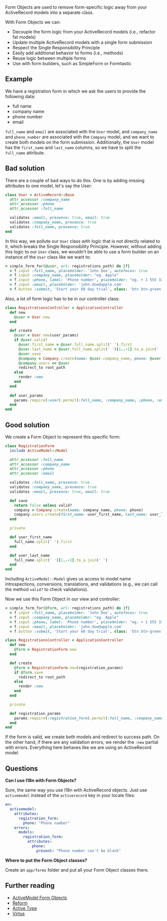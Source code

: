 Form Objects are used to remove form-specific logic away from your ActiveRecord models into a separate class.

With Form Objects we can:

  * Decouple the form logic from your ActiveRecord models (i.e., refactor fat models)
  * Update multiple ActiveRecord models with a single form submission
  * Respect the Single Responsibility Principle
  * Easily add additional behavior to forms (i.e., methods)
  * Reuse logic between multiple forms
  * Use with form builders, such as SimpleForm or Formtastic

## Example

We have a registration form in which we ask the users to provide the following data:

  * full name
  * company name
  * phone number
  * email

`full_name` and `email` are associated with the `User` model, and `company_name` and `phone_number` are associated with the `Company` model, and we want to create both models on the form submission. Additionally, the `User` model has the `first_name` and `last_name` columns, so we have to split the `full_name` attribute.

## Bad solution

There are a couple of bad ways to do this. One is by adding missing attributes to one model, let's say the User:

```ruby
class User < ActiveRecord::Base
  attr_accessor :company_name
  attr_accessor :phone
  attr_accessor :full_name

  validates :email, presence: true, email: true
  validates :company_name, presence: true
  validates :full_name, presence: true
end
```

In this way, we pollute our `User` class with logic that is not directly related to it, which breaks the Single Responsibility Principle. However, without adding this logic to our `User` class, we wouldn't be able to use a form builder on an instance of the `User` class like we want to:

```ruby
= simple_form_for(@user, url: registrations_path) do |f|
  = f.input :full_name, placeholder: 'John Doe', autofocus: true
  = f.input :company_name, placeholder: "eg. Apple"
  = f.input :phone, label: 'Phone number', placeholder: "eg. + 1 555 330-1212"
  = f.input :email, placeholder: 'john.doe@apple.com'
  = f.button :submit, 'Start your 60 day trial', class: 'btn btn-green'
```

Also, a lot of form logic has to be in our controller class:

```ruby
class RegistrationsController < ApplicationController
  def new
    @user = User.new
  end

  def create
    @user = User.new(user_params)
    if @user.valid?
      @user.first_name = @user.full_name.split(' ').first
      @user.last_name = @user.full_name.split(' ')[1..-1].to_a.join(' ')
      @user.save
      @company = Company.create(name: @user.company_name, phone: @user.phone)
      @company.users << @user
      redirect_to root_path
    else
      render :new
    end
  end
  
  def user_params
    params.require(:user).permit(:full_name, :company_name, :phone, :email)
  end
end
```

## Good solution

We create a Form Object to represent this specific form:

```ruby
class RegistrationForm
  include ActiveModel::Model

  attr_accessor :full_name
  attr_accessor :company_name
  attr_accessor :phone
  attr_accessor :email

  validates :full_name, presence: true
  validates :company_name, presence: true
  validates :email, presence: true, email: true

  def save
    return false unless valid?
    company = Company.create(name: company_name, phone: phone)
    company.users.create(first_name: user_first_name, last_name: user_last_name, email: email)
  end

  private

  def user_first_name
    full_name.split(' ').first
  end

  def user_last_name
    full_name.split(' ')[1..-1].to_a.join(' ')
  end
end
```

Including `ActiveModel::Model` gives us access to model name introspections, conversions, translations, and validations (e.g., we can call the method `valid?` to check validations).

Now we use this Form Object in our view and controller:

```ruby
= simple_form_for(@form, url: registrations_path) do |f|
  = f.input :full_name, placeholder: 'John Doe', autofocus: true
  = f.input :company_name, placeholder: "eg. Apple"
  = f.input :phone, label: 'Phone number', placeholder: "eg. + 1 555 330-1212"
  = f.input :email, placeholder: 'john.doe@apple.com'
  = f.button :submit, 'Start your 60 day trial', class: 'btn btn-green'
```

```ruby
class RegistrationsController < ApplicationController
  def new
    @form = RegistrationForm.new
  end

  def create
    @form = RegistrationForm.new(registration_params)
    if @form.save
      redirect_to root_path
    else
      render :new
    end
  end

  private

  def registration_params
    params.require(:registration_form).permit(:full_name, :company_name, :phone, :email)
  end
end
```

If the form is valid, we create both models and redirect to success path. On the other hand, if there are any validation errors, we render the `:new` partial with errors. Everything here behaves like we are using an ActiveRecord model.

## Questions

**Can I use I18n with Form Objects?**

Sure, the same way you use I18n with ActiveRecord objects. Just use `activemodel` instead of the `activerecord` key in your locale files:

```yml
en:
  activemodel:
    attributes:
      registration_form:
        phone: "Phone number"
    errors:
      models:
        registration_form:
          attributes:
            phone:
              present: "Phone number can't be blank"
```

**Where to put the Form Object classes?**

Create an `app/forms` folder and put all your Form Object classes there.

## Further reading
  * [ActiveModel Form Objects](https://robots.thoughtbot.com/activemodel-form-objects)
  * [Reform](https://github.com/apotonick/reform)
  * [Active Type](https://github.com/makandra/active_type)
  * [Virtus](https://github.com/solnic/virtus)
